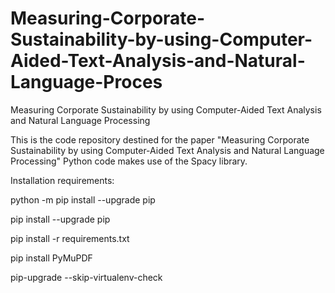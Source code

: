 # Measuring-Corporate-Sustainability-by-using-Computer-Aided-Text-Analysis-and-Natural-Language-Proces
Measuring Corporate Sustainability by using Computer-Aided Text Analysis and Natural Language Processing

This is the code repository destined for the paper "Measuring Corporate Sustainability by using Computer-Aided Text Analysis and Natural Language Processing"
Python code makes use of the Spacy library.


Installation requirements: 

python -m pip install --upgrade pip

pip install --upgrade pip

pip install -r requirements.txt

pip install PyMuPDF

pip-upgrade --skip-virtualenv-check

